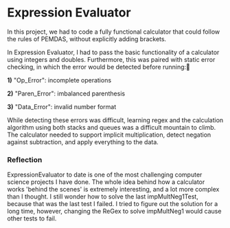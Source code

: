 # Expression Evaluator

In this project, we had to code a fully functional calculator that could follow the rules of PEMDAS, 
without explicitly adding brackets.

In Expression Evaluator, I had to pass the basic functionality of a calculator using integers and doubles. 
Furthermore, this was paired with static error checking, in which the error would be detected before running:

**1)** "Op_Error": incomplete operations

**2)** "Paren_Error": imbalanced parenthesis

**3)** "Data_Error": invalid number format

While detecting these errors was difficult, learning regex and the calculation algorithm using both stacks and queues 
was a difficult mountain to climb. The calculator needed to support implicit multiplication, 
detect negation against subtraction, and apply everything to the data.

### Reflection
ExpressionEvaluator to date is one of the most challenging computer science projects I have done. The whole idea behind how a 
calculator works 'behind the scenes' is extremely interesting, and a lot more complex than I thought. 
I still wonder how to solve the last impMultNeg1Test, because that was the last test I failed. I tried to figure out the 
solution for a long time, however, changing the ReGex to solve impMultNeg1 would cause other tests to fail.
